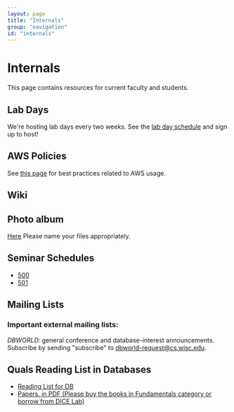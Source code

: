 ```yaml
---
layout: page
title: "Internals"
group: "navigation"
id: "internals"
---
```


# Internals

This page contains resources for current faculty and students.

## Lab Days

We're hosting lab days every two weeks.
See the [lab day schedule][] and sign up to host!

[lab day schedule]: URL

## AWS Policies

See [this page](/etc/aws.html) for best practices related to AWS usage.

## Wiki


## Photo album

[Here](URL)
Please name your files appropriately.

## Seminar Schedules

* [500]()
* [501]()

## Mailing Lists

### Important external mailing lists:

_DBWORLD_: general conference and database-interest announcements. Subscribe by sending "subscribe" to [dbworld-request@cs.wisc.edu](mailto:dbworld-request@cs.wisc.edu).

## Quals Reading List in Databases

* [Reading List for DB]()
* [Papers, in PDF (Please buy the books in Fundamentals category or borrow from DICE Lab)]()

